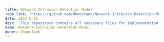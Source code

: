 ```yaml
---
title: Network Intrusion Detection Model
repo_link: "https://github.com/dhmosfunk/Network-Intrusion-Detection-Model"
date: 2022-5-25
desc: "This repository contains all necessary files for implementation of the Intrusion Detection System model. This project is for educational purposes only and is implemented for decision support system class."
name: Network-Intrusion-Detection-Model
owner: dhmosfunk
---
```

